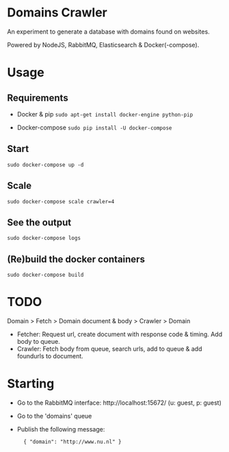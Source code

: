 Domains Crawler
================
An experiment to generate a database with domains found on websites.

Powered by NodeJS, RabbitMQ, Elasticsearch & Docker(-compose).

Usage
=====

Requirements
------------

- Docker & pip
`sudo apt-get install docker-engine python-pip`

- Docker-compose
`sudo pip install -U docker-compose`

Start
-----
`sudo docker-compose up -d`

Scale
-----
`sudo docker-compose scale crawler=4`

See the output
--------------
`sudo docker-compose logs`

(Re)build the docker containers
-------------------------------
`sudo docker-compose build`


TODO
====

Domain > Fetch > Domain document & body > Crawler > Domain

- Fetcher: Request url, create document with response code & timing. Add body to queue.
- Crawler: Fetch body from queue, search urls, add to queue & add foundurls to document.

Starting
========

* Go to the RabbitMQ interface: http://localhost:15672/ (u: guest, p: guest)
* Go to the 'domains' queue
* Publish the following message:
        
        { "domain": "http://www.nu.nl" }
